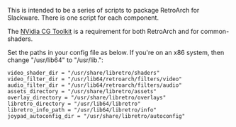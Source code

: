 This is intended to be a series of scripts to package RetroArch for Slackware. There is one script for each component.

The [NVidia CG Toolkit](http://slackbuilds.org/graphics/nvidia-cg-toolkit/) is a requirement for both RetroArch and for common-shaders.

Set the paths in your config file as below. If you're on an x86 system,
then change "/usr/lib64" to "/usr/lib.":

	video_shader_dir = "/usr/share/libretro/shaders"
	video_filter_dir = "/usr/lib64/retroarch/filters/video"
	audio_filter_dir = "/usr/lib64/retroarch/filters/audio"
	assets_directory = "/usr/share/libretro/assets"
	overlay_directory = "/usr/share/libretro/overlays"
	libretro_directory = "/usr/lib64/libretro"
	libretro_info_path = "/usr/lib64/libretro/info"
	joypad_autoconfig_dir = "/usr/share/libretro/autoconfig"
